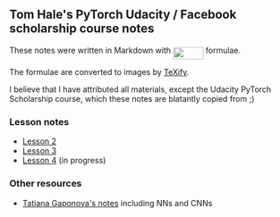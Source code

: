 ## Tom Hale's PyTorch Udacity / Facebook scholarship course notes

These notes were written in Markdown with <img src="/tex/7f7cce93036d60ae895df4c900d3fd81.svg?invert_in_darkmode&sanitize=true" align=middle width=54.328533599999986pt height=22.465723500000017pt/> formulae.

The formulae are converted to images by [TeXify](https://github.com/apps/texify).

I believe that I have attributed all materials, except the Udacity PyTorch Scholarship course, which these notes are blatantly copied from ;)

### Lesson notes

* [Lesson 2](notes/lesson-2.md)
* [Lesson 3](notes/lesson-3.md)
* [Lesson 4](notes/lesson-4.md) (in progress)

### Other resources

* [Tatiana Gaponova's notes](https://github.com/baroquerock/udacity_notes) including NNs and CNNs
